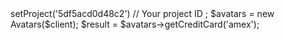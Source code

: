 <?php

use Appwrite\Client;
use Appwrite\Services\Avatars;

$client = new Client();

$client
    ->setProject('5df5acd0d48c2') // Your project ID
;

$avatars = new Avatars($client);

$result = $avatars->getCreditCard('amex');